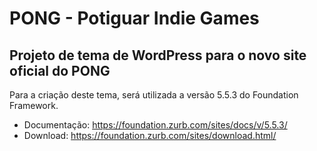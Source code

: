 # PONG - Potiguar Indie Games
## Projeto de tema de WordPress para o novo site oficial do PONG

Para a criação deste tema, será utilizada a versão 5.5.3 do Foundation Framework.
- Documentação: https://foundation.zurb.com/sites/docs/v/5.5.3/
- Download: https://foundation.zurb.com/sites/download.html/
